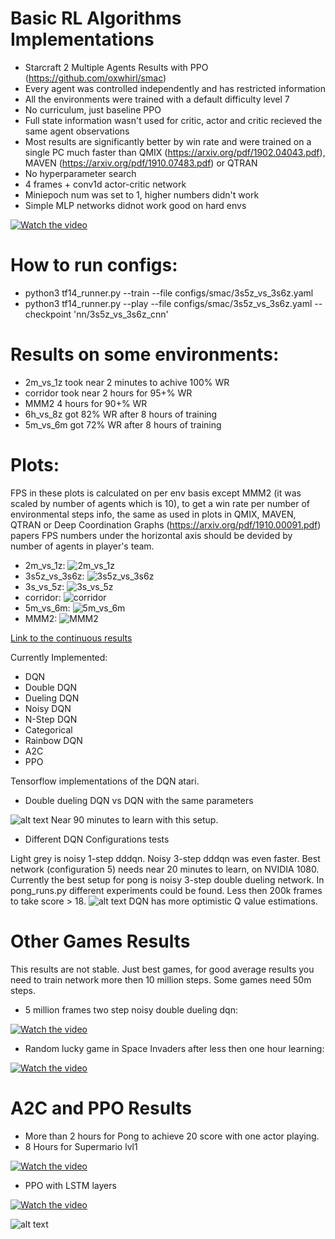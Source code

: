 # Basic RL Algorithms Implementations
* Starcraft 2 Multiple Agents Results with PPO (https://github.com/oxwhirl/smac)
* Every agent was controlled independently and has restricted information
* All the environments were trained with a default difficulty level 7
* No curriculum, just baseline PPO
* Full state information wasn't used for critic, actor and critic recieved the same agent observations
* Most results are significantly better by win rate and were trained on a single PC much faster than QMIX (https://arxiv.org/pdf/1902.04043.pdf), MAVEN (https://arxiv.org/pdf/1910.07483.pdf) or QTRAN
* No hyperparameter search
* 4 frames + conv1d actor-critic network
* Miniepoch num was set to 1, higher numbers didn't work
* Simple MLP networks didnot work good on hard envs

[![Watch the video](https://github.com/Denys88/dqn_atari/blob/master/pictures/smac/mmm2.gif)](https://www.youtube.com/watch?v=F_IfFz-s-iQ)

# How to run configs:
* python3 tf14_runner.py --train --file configs/smac/3s5z_vs_3s6z.yaml
* python3 tf14_runner.py --play --file configs/smac/3s5z_vs_3s6z.yaml --checkpoint 'nn/3s5z_vs_3s6z_cnn'

# Results on some environments:
* 2m_vs_1z took near 2 minutes to achive 100% WR
* corridor took near 2 hours for 95+% WR
* MMM2 4 hours for 90+% WR
* 6h_vs_8z got 82% WR after 8 hours of training
* 5m_vs_6m got 72% WR after 8 hours of training

# Plots:
FPS in these plots is calculated on per env basis except MMM2 (it was scaled by number of agents which is 10), to get a win rate per number of environmental steps info, the same as used in plots in QMIX, MAVEN, QTRAN or Deep Coordination Graphs (https://arxiv.org/pdf/1910.00091.pdf) papers FPS numbers under the horizontal axis should be devided by number of agents in player's team.

* 2m_vs_1z:
![2m_vs_1z](https://github.com/Denys88/dqn_atari/blob/master/pictures/smac/2m_vs_1z.png)
* 3s5z_vs_3s6z:
![3s5z_vs_3s6z](https://github.com/Denys88/dqn_atari/blob/master/pictures/smac/3s5z_vs_3s6z.png)
* 3s_vs_5z:
![3s_vs_5z](https://github.com/Denys88/dqn_atari/blob/master/pictures/smac/3s_vs_5z.png)
* corridor:
![corridor](https://github.com/Denys88/dqn_atari/blob/master/pictures/smac/corridor.png)
* 5m_vs_6m:
![5m_vs_6m](https://github.com/Denys88/dqn_atari/blob/master/pictures/smac/5m_vs_6m.png)
* MMM2:
![MMM2](https://github.com/Denys88/dqn_atari/blob/master/pictures/smac/MMM2.png)


[Link to the continuous results](https://github.com/Denys88/rl_games/blob/master/CONTINUOUS_RESULTS.md)

Currently Implemented:
* DQN
* Double DQN
* Dueling DQN
* Noisy DQN
* N-Step DQN
* Categorical
* Rainbow DQN
* A2C
* PPO

Tensorflow implementations of the DQN atari.

* Double dueling DQN vs DQN with the same parameters

![alt text](https://github.com/Denys88/dqn_atari/blob/master/pictures/dqn_vs_dddqn.png)
Near 90 minutes to learn with this setup.

* Different DQN Configurations tests

Light grey is noisy 1-step dddqn.
Noisy 3-step dddqn was even faster.
Best network (configuration 5) needs near 20 minutes to learn, on NVIDIA 1080.
Currently the best setup for pong is noisy 3-step double dueling network.
In pong_runs.py different experiments could be found.
Less then 200k frames to take score > 18.
![alt text](https://github.com/Denys88/dqn_atari/blob/master/pictures/pong_dqn.png)
DQN has more optimistic Q value estimations.

# Other Games Results
This results are not stable. Just best games, for good average results you need to train network more then 10 million steps.
Some games need 50m steps.

* 5 million frames two step noisy double dueling dqn:

[![Watch the video](https://j.gifs.com/K1OL6r.gif)](https://youtu.be/Lu9Cm9K_6ms)

* Random lucky game in Space Invaders after less then one hour learning:

[![Watch the video](https://j.gifs.com/D1RQE5.gif)](https://www.youtube.com/watch?v=LO0RL437rh4)


# A2C and PPO Results
* More than 2 hours for Pong to achieve 20 score with one actor playing. 
* 8 Hours for Supermario lvl1

[![Watch the video](https://j.gifs.com/nxOYyp.gif)](https://www.youtube.com/watch?v=T9ujS3HIvMY)

* PPO with LSTM layers

[![Watch the video](https://j.gifs.com/YWV9W0.gif)](https://www.youtube.com/watch?v=fjY4AWbmhHg)


![alt text](https://github.com/Denys88/dqn_atari/blob/master/pictures/mario_random_stages.png)
